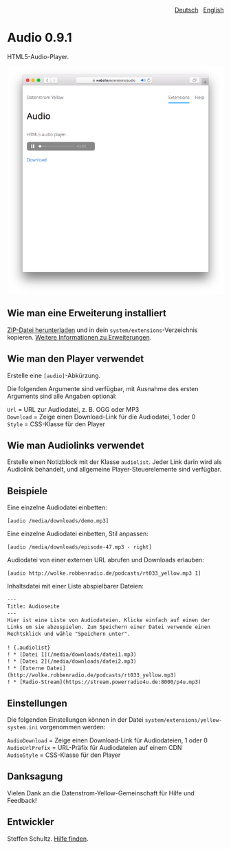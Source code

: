 <p align="right"><a href="README-de.md">Deutsch</a> &nbsp; <a href="README.md">English</a></p>

# Audio 0.9.1

HTML5-Audio-Player.

<p align="center"><img src="SCREENSHOT.png" alt="Bildschirmfoto"></p>

## Wie man eine Erweiterung installiert

[ZIP-Datei herunterladen](https://github.com/schulle4u/yellow-audio/archive/refs/heads/main.zip) und in dein `system/extensions`-Verzeichnis kopieren. [Weitere Informationen zu Erweiterungen](https://github.com/annaesvensson/yellow-update/tree/main/README-de.md).

## Wie man den Player verwendet

Erstelle eine `[audio]`-Abkürzung.
 
Die folgenden Argumente sind verfügbar, mit Ausnahme des ersten Arguments sind alle Angaben optional:

`Url` = URL zur Audiodatei, z. B. OGG oder MP3  
`Download` = Zeige einen Download-Link für die Audiodatei, 1 oder 0  
`Style` = CSS-Klasse für den Player 

## Wie man Audiolinks verwendet

Erstelle einen Notizblock mit der Klasse `audiolist`. Jeder Link darin wird als Audiolink behandelt, und allgemeine Player-Steuerelemente sind verfügbar. 

## Beispiele

Eine einzelne Audiodatei einbetten:

    [audio /media/downloads/demo.mp3]

Eine einzelne Audiodatei einbetten, Stil anpassen:

    [audio /media/downloads/episode-47.mp3 - right]

Audiodatei von einer externen URL abrufen und Downloads erlauben: 

    [audio http://wolke.robbenradio.de/podcasts/rt033_yellow.mp3 1]

Inhaltsdatei mit einer Liste abspielbarer Dateien:

~~~
---
Title: Audioseite
---
Hier ist eine Liste von Audiodateien. Klicke einfach auf einen der Links um sie abzuspielen. Zum Speichern einer Datei verwende einen Rechtsklick und wähle "Speichern unter". 

! {.audiolist}
! * [Datei 1](/media/downloads/datei1.mp3)
! * [Datei 2](/media/downloads/datei2.mp3)
! * [Externe Datei](http://wolke.robbenradio.de/podcasts/rt033_yellow.mp3)
! * [Radio-Stream](https://stream.powerradio4u.de:8000/p4u.mp3)
~~~

## Einstellungen

Die folgenden Einstellungen können in der Datei `system/extensions/yellow-system.ini` vorgenommen werden:

`AudioDownload` = Zeige einen Download-Link für Audiodateien, 1 oder 0  
`AudioUrlPrefix` = URL-Präfix für Audiodateien auf einem CDN  
`AudioStyle` = CSS-Klasse für den Player  

## Danksagung

Vielen Dank an die Datenstrom-Yellow-Gemeinschaft für Hilfe und Feedback!

## Entwickler

Steffen Schultz. [Hilfe finden](https://datenstrom.se/de/yellow/help/).
